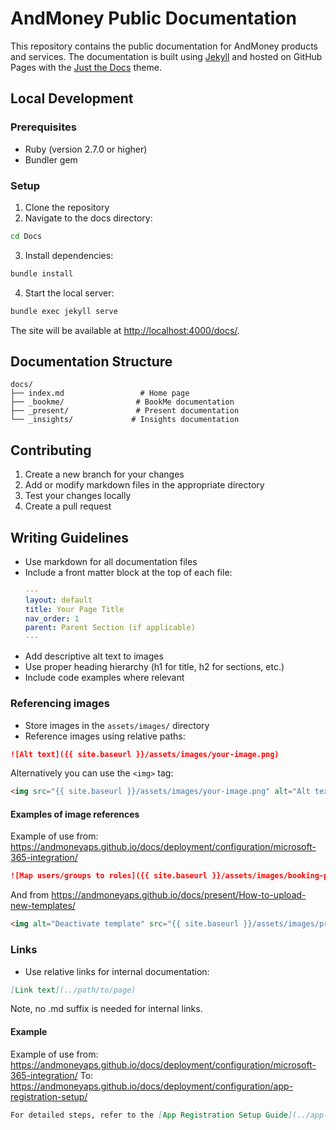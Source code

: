 # AndMoney Public Documentation

This repository contains the public documentation for AndMoney products and services. The documentation is built using [Jekyll](https://jekyllrb.com/) and hosted on GitHub Pages with the [Just the Docs](https://just-the-docs.github.io/just-the-docs/) theme.

## Local Development

### Prerequisites

- Ruby (version 2.7.0 or higher)
- Bundler gem

### Setup

1. Clone the repository
2. Navigate to the docs directory:
```bash
cd Docs
```

3. Install dependencies:
```bash
bundle install
```

4. Start the local server:
```bash
bundle exec jekyll serve
```

The site will be available at [http://localhost:4000/docs/](http://localhost:4000/docs/).

## Documentation Structure

```
docs/
├── index.md                 # Home page
├── _bookme/                # BookMe documentation
├── _present/               # Present documentation
└── _insights/             # Insights documentation
```

## Contributing

1. Create a new branch for your changes
2. Add or modify markdown files in the appropriate directory
3. Test your changes locally
4. Create a pull request

## Writing Guidelines

- Use markdown for all documentation files
- Include a front matter block at the top of each file:
  ```yaml
  ---
  layout: default
  title: Your Page Title
  nav_order: 1
  parent: Parent Section (if applicable)
  ---
  ```
- Add descriptive alt text to images
- Use proper heading hierarchy (h1 for title, h2 for sections, etc.)
- Include code examples where relevant

### Referencing images
- Store images in the `assets/images/` directory
- Reference images using relative paths:
```markdown 
![Alt text]({{ site.baseurl }}/assets/images/your-image.png)
```

Alternatively you can use the `<img>` tag:
```html
<img src="{{ site.baseurl }}/assets/images/your-image.png" alt="Alt text" width="500">
```

#### Examples of image references
Example of use from: https://andmoneyaps.github.io/docs/deployment/configuration/microsoft-365-integration/

```markdown
![Map users/groups to roles]({{ site.baseurl }}/assets/images/booking-platform-api-role-mappings.png)
```

And from https://andmoneyaps.github.io/docs/present/How-to-upload-new-templates/
```html
<img alt="Deactivate template" src="{{ site.baseurl }}/assets/images/present/deactivate.png" width="300"/>
```

### Links
- Use relative links for internal documentation:

```markdown
[Link text](../path/to/page)
```

Note, no .md suffix is needed for internal links.

#### Example

Example of use from: https://andmoneyaps.github.io/docs/deployment/configuration/microsoft-365-integration/ 
To: https://andmoneyaps.github.io/docs/deployment/configuration/app-registration-setup/

```markdown
For detailed steps, refer to the [App Registration Setup Guide](../app-registration-setup)
```

